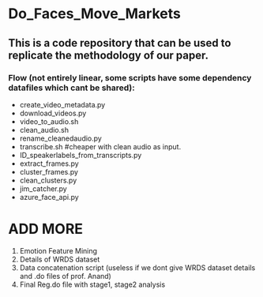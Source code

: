 # Do_Faces_Move_Markets

## This is a code repository that can be used to replicate the methodology of our paper.

### Flow (not entirely linear, some scripts have some dependency datafiles which cant be shared):

- create_video_metadata.py
- download_videos.py
- video_to_audio.sh
- clean_audio.sh
- rename_cleanedaudio.py
- transcribe.sh #cheaper with clean audio as input.
- ID_speakerlabels_from_transcripts.py
- extract_frames.py
- cluster_frames.py
- clean_clusters.py
- jim_catcher.py
- azure_face_api.py

# ADD MORE
1. Emotion Feature Mining
2. Details of WRDS dataset
3. Data concatenation script (useless if we dont give WRDS dataset details and .do files of prof. Anand)
4. Final Reg.do file with stage1, stage2 analysis

